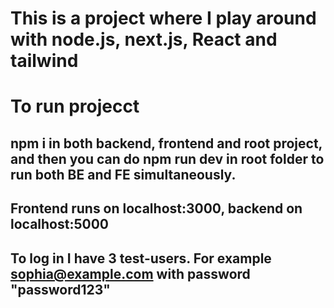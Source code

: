 # This is a project where I play around with node.js, next.js, React and tailwind

# To run projecct
## npm i in both backend, frontend and root project, and then you can do npm run dev in root folder to run both BE and FE simultaneously. 

## Frontend runs on localhost:3000, backend on localhost:5000

## To log in I have 3 test-users. For example sophia@example.com with password "password123"